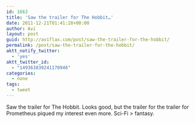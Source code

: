 ```yaml
---
id: 1663
title: 'Saw the trailer for The Hobbit…'
date: 2011-12-21T01:41:28+00:00
author: Avi
layout: post
guid: http://aviflax.com/post/saw-the-trailer-for-the-hobbit/
permalink: /post/saw-the-trailer-for-the-hobbit/
aktt_notify_twitter:
  - 'yes'
aktt_twitter_id:
  - "149363839241170946"
categories:
  - none
tags:
  - tweet
---
```

Saw the trailer for The Hobbit. Looks good, but the trailer for the trailer for Prometheus piqued my interest even more. Sci-Fi > fantasy.